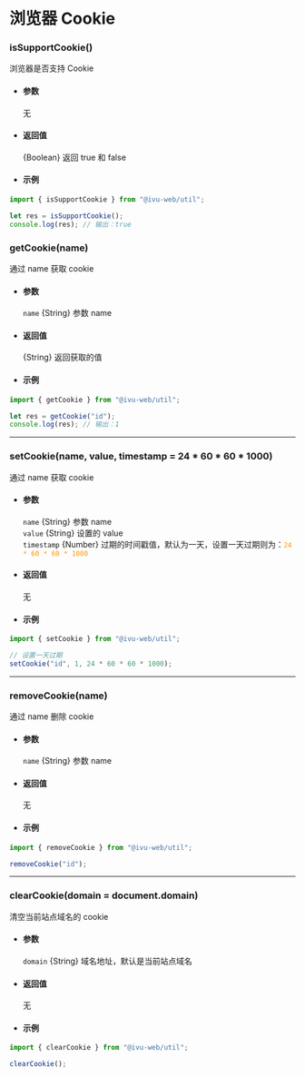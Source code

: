 # 浏览器 Cookie

### isSupportCookie()

浏览器是否支持 Cookie

- #### 参数

  无

- #### 返回值

  {Boolean} 返回 true 和 false

- #### 示例

```javascript
import { isSupportCookie } from "@ivu-web/util";

let res = isSupportCookie();
console.log(res); // 输出：true
```

### getCookie(name)

通过 name 获取 cookie

- #### 参数

  `name` {String} 参数 name

- #### 返回值

  {String} 返回获取的值

- #### 示例

```javascript
import { getCookie } from "@ivu-web/util";

let res = getCookie("id");
console.log(res); // 输出：1
```

---

### setCookie(name, value, timestamp = 24 \* 60 \* 60 \* 1000)

通过 name 获取 cookie

- #### 参数

  `name` {String} 参数 name  
  `value` {String} 设置的 value  
  `timestamp` {Number}
  过期的时间戳值，默认为一天，设置一天过期则为：<span style="color:#ff9900">`24 * 60 * 60 * 1000`</span>

- #### 返回值

  无

- #### 示例

```javascript
import { setCookie } from "@ivu-web/util";

// 设置一天过期
setCookie("id", 1, 24 * 60 * 60 * 1000);
```

---

### removeCookie(name)

通过 name 删除 cookie

- #### 参数

  `name` {String} 参数 name

- #### 返回值

  无

- #### 示例

```javascript
import { removeCookie } from "@ivu-web/util";

removeCookie("id");
```

---

### clearCookie(domain = document.domain)

清空当前站点域名的 cookie

- #### 参数

  `domain` {String} 域名地址，默认是当前站点域名

- #### 返回值

  无

- #### 示例

```javascript
import { clearCookie } from "@ivu-web/util";

clearCookie();
```
